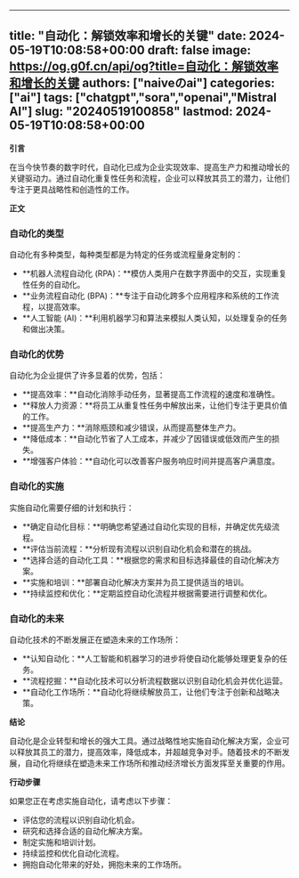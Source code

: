 
---
title: "自动化：解锁效率和增长的关键"
date: 2024-05-19T10:08:58+00:00
draft: false
image: https://og.g0f.cn/api/og?title=自动化：解锁效率和增长的关键
authors: ["naiveのai"]
categories: ["ai"]
tags: ["chatgpt","sora","openai","Mistral AI"]
slug: "20240519100858"
lastmod: 2024-05-19T10:08:58+00:00
---
**引言**

在当今快节奏的数字时代，自动化已成为企业实现效率、提高生产力和推动增长的关键驱动力。通过自动化重复性任务和流程，企业可以释放其员工的潜力，让他们专注于更具战略性和创造性的工作。

**正文**

### 自动化的类型

自动化有多种类型，每种类型都是为特定的任务或流程量身定制的：

- **机器人流程自动化 (RPA)：**模仿人类用户在数字界面中的交互，实现重复性任务的自动化。
- **业务流程自动化 (BPA)：**专注于自动化跨多个应用程序和系统的工作流程，以提高效率。
- **人工智能 (AI)：**利用机器学习和算法来模拟人类认知，以处理复杂的任务和做出决策。

### 自动化的优势

自动化为企业提供了许多显着的优势，包括：

- **提高效率：**自动化消除手动任务，显著提高工作流程的速度和准确性。
- **释放人力资源：**将员工从重复性任务中解放出来，让他们专注于更具价值的工作。
- **提高生产力：**消除瓶颈和减少错误，从而提高整体生产力。
- **降低成本：**自动化节省了人工成本，并减少了因错误或低效而产生的损失。
- **增强客户体验：**自动化可以改善客户服务响应时间并提高客户满意度。

### 自动化的实施

实施自动化需要仔细的计划和执行：

- **确定自动化目标：**明确您希望通过自动化实现的目标，并确定优先级流程。
- **评估当前流程：**分析现有流程以识别自动化机会和潜在的挑战。
- **选择合适的自动化工具：**根据您的需求和目标选择最佳的自动化解决方案。
- **实施和培训：**部署自动化解决方案并为员工提供适当的培训。
- **持续监控和优化：**定期监控自动化流程并根据需要进行调整和优化。

### 自动化的未来

自动化技术的不断发展正在塑造未来的工作场所：

- **认知自动化：**人工智能和机器学习的进步将使自动化能够处理更复杂的任务。
- **流程挖掘：**自动化技术可以分析流程数据以识别自动化机会并优化运营。
- **自动化工作场所：**自动化将继续解放员工，让他们专注于创新和战略决策。

**结论**

自动化是企业转型和增长的强大工具。通过战略性地实施自动化解决方案，企业可以释放其员工的潜力，提高效率，降低成本，并超越竞争对手。随着技术的不断发展，自动化将继续在塑造未来工作场所和推动经济增长方面发挥至关重要的作用。

**行动步骤**

如果您正在考虑实施自动化，请考虑以下步骤：

- 评估您的流程以识别自动化机会。
- 研究和选择合适的自动化解决方案。
- 制定实施和培训计划。
- 持续监控和优化自动化流程。
- 拥抱自动化带来的好处，拥抱未来的工作场所。